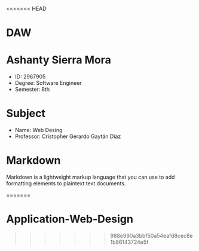 <<<<<<< HEAD
# DAW
# Ashanty Sierra Mora
- ID: 2967905
- Degree: Software Engineer
- Semester: 8th

# Subject
- Name: Web Desing
- Professor: Cristopher Gerardo Gaytán Díaz

# Markdown
Markdown is a lightweight markup language that you can use to add formatting elements to plaintext text documents.

=======
# Application-Web-Design
>>>>>>> 988e990a3bbf50a54eafd8cec8e1b86143724e5f

